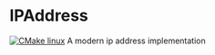 # IPAddress
[![CMake linux](https://github.com/CookieDose/ipaddress/actions/workflows/linux.yml/badge.svg)](https://github.com/CookieDose/ipaddress/actions/workflows/linux.yml) 
A modern ip address implementation
